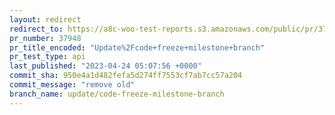 ```yaml
---
layout: redirect
redirect_to: https://a8c-woo-test-reports.s3.amazonaws.com/public/pr/37948/api/index.html
pr_number: 37948
pr_title_encoded: "Update%2Fcode+freeze+milestone+branch"
pr_test_type: api
last_published: "2023-04-24 05:07:56 +0000"
commit_sha: 950e4a1d482fefa5d274ff7553cf7ab7cc57a204
commit_message: "remove old"
branch_name: update/code-freeze-milestone-branch
---
```

